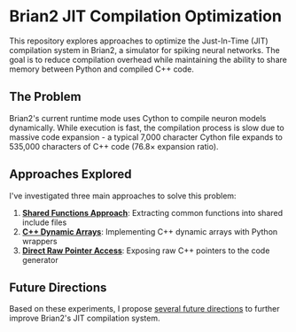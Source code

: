 # Brian2 JIT Compilation Optimization

This repository explores approaches to optimize the Just-In-Time (JIT) compilation system in Brian2, a simulator for spiking neural networks. The goal is to reduce compilation overhead while maintaining the ability to share memory between Python and compiled C++ code.

## The Problem

Brian2's current runtime mode uses Cython to compile neuron models dynamically. While execution is fast, the compilation process is slow due to massive code expansion - a typical 7,000 character Cython file expands to 535,000 characters of C++ code (76.8× expansion ratio).

## Approaches Explored

I've investigated three main approaches to solve this problem:

1. [**Shared Functions Approach**](./approach-1-shared-function/README.md): Extracting common functions into shared include files
2. [**C++ Dynamic Arrays**](./approach-2-cpp-arrays/README.md): Implementing C++ dynamic arrays with Python wrappers
3. [**Direct Raw Pointer Access**](./approach-3-direct-pointers/README.md): Exposing raw C++ pointers to the code generator

## Future Directions

Based on these experiments, I propose [several future directions](./future-directions/README.md) to further improve Brian2's JIT compilation system.
